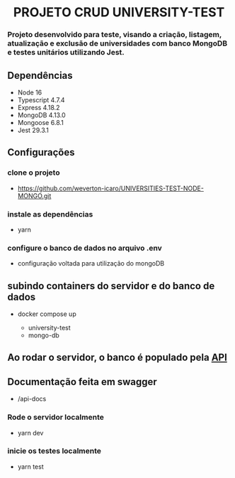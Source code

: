 <h1 align="center"> PROJETO CRUD UNIVERSITY-TEST </h1>

<h3> Projeto desenvolvido para teste, visando a criação, listagem, atualização e exclusão de universidades com banco MongoDB e testes unitários utilizando Jest. </h3>

<h2>Dependências</h2>

- Node 16
- Typescript 4.7.4
- Express 4.18.2
- MongoDB 4.13.0
- Mongoose 6.8.1
- Jest 29.3.1

<h2>Configurações</h2>

### clone o projeto

- https://github.com/weverton-icaro/UNIVERSITIES-TEST-NODE-MONGO.git

### instale as dependências

- yarn

### configure o banco de dados no arquivo .env

- configuração voltada para utilização do mongoDB

## subindo containers do servidor e do banco de dados

- docker compose up

  - university-test
  - mongo-db

<h2>Ao rodar o servidor, o banco é populado pela <a href="http://universities.hipolabs.com">API</a></h2>

## Documentação feita em swagger

- /api-docs

### Rode o servidor localmente

- yarn dev

### inicie os testes localmente

- yarn test
